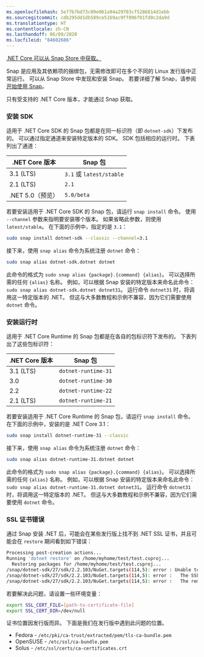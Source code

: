 ```yaml
---
ms.openlocfilehash: 5e77b7bd73c09e061a94a29703cf5286814d1ebb
ms.sourcegitcommit: cdb295dd1db589ce5169ac9ff096f01fd0c2da9d
ms.translationtype: HT
ms.contentlocale: zh-CN
ms.lasthandoff: 06/09/2020
ms.locfileid: "84602686"
---
```


[.NET Core 可以从 Snap Store 中获取。](https://snapcraft.io/dotnet-sdk)

Snap 是应用及其依赖项的捆绑包，无需修改即可在多个不同的 Linux 发行版中正常运行。 可以从 Snap Store 中发现和安装 Snap。 若要详细了解 Snap，请参阅[开始使用 Snap](https://snapcraft.io/docs/getting-started)。

只有受支持的 .NET Core 版本，才能通过 Snap 获取。

### <a name="install-the-sdk"></a>安装 SDK

适用于 .NET Core SDK 的 Snap 包都是在同一标识符（即 `dotnet-sdk`）下发布的。 可以通过指定通道来安装特定版本的 SDK。 SDK 包括相应的运行时。 下表列出了通道：

| .NET Core 版本 | Snap 包             |
|-------------------|--------------------------|
| 3.1 (LTS)         | `3.1` 或 `latest/stable` |
| 2.1 (LTS)         | `2.1`                    |
| .NET 5.0（预览）  | `5.0/beta`               |

若要安装适用于 .NET Core SDK 的 Snap 包，请运行 `snap install` 命令。 使用 `--channel` 参数来指明要安装哪个版本。 如果省略此参数，则使用 `latest/stable`。 在下面的示例中，指定的是 `3.1`：

```bash
sudo snap install dotnet-sdk --classic --channel=3.1
```

接下来，使用 `snap alias` 命令为系统注册 `dotnet` 命令：

```bash
sudo snap alias dotnet-sdk.dotnet dotnet
```

此命令的格式为 `sudo snap alias {package}.{command} {alias}`。 可以选择所需的任何 `{alias}` 名称。 例如，可以根据 Snap 安装的特定版本来命名此命令：`sudo snap alias dotnet-sdk.dotnet dotnet31`。 运行命令 `dotnet31` 时，将调用这一特定版本的 .NET。 但这与大多数教程和示例不兼容，因为它们需要使用 `dotnet` 命令。

### <a name="install-the-runtime"></a>安装运行时

适用于 .NET Core Runtime 的 Snap 包都是在各自的包标识符下发布的。 下表列出了这些包标识符：

| .NET Core 版本 | Snap 包        |
|-------------------|---------------------|
| 3.1 (LTS)         | `dotnet-runtime-31` |
| 3.0               | `dotnet-runtime-30` |
| 2.2               | `dotnet-runtime-22` |
| 2.1 (LTS)         | `dotnet-runtime-21` |

若要安装适用于 .NET Core Runtime 的 Snap 包，请运行 `snap install` 命令。 在下面的示例中，安装的是 .NET Core 3.1：

```bash
sudo snap install dotnet-runtime-31 --classic
```

接下来，使用 `snap alias` 命令为系统注册 `dotnet` 命令：

```bash
sudo snap alias dotnet-runtime-31.dotnet dotnet
```

此命令的格式为 `sudo snap alias {package}.{command} {alias}`。 可以选择所需的任何 `{alias}` 名称。 例如，可以根据 Snap 安装的特定版本来命名此命令：`sudo snap alias dotnet-runtime-31.dotnet dotnet31`。 运行命令 `dotnet31` 时，将调用这一特定版本的 .NET。 但这与大多数教程和示例不兼容，因为它们需要使用 `dotnet` 命令。

### <a name="ssl-certificate-errors"></a>SSL 证书错误

通过 Snap 安装 .NET 后，可能会在某些发行版上找不到 .NET SSL 证书，并且可能会在 `restore` 期间看到如下错误：

```bash
Processing post-creation actions...
Running 'dotnet restore' on /home/myhome/test/test.csproj...
  Restoring packages for /home/myhome/test/test.csproj...
/snap/dotnet-sdk/27/sdk/2.2.103/NuGet.targets(114,5): error : Unable to load the service index for source https://api.nuget.org/v3/index.json. [/home/myhome/test/test.csproj]
/snap/dotnet-sdk/27/sdk/2.2.103/NuGet.targets(114,5): error :   The SSL connection could not be established, see inner exception. [/home/myhome/test/test.csproj]
/snap/dotnet-sdk/27/sdk/2.2.103/NuGet.targets(114,5): error :   The remote certificate is invalid according to the validation procedure. [/home/myhome/test/test.csproj]
```

若要解决此问题，请设置一些环境变量：

```bash
export SSL_CERT_FILE=[path-to-certificate-file]
export SSL_CERT_DIR=/dev/null
```

证书位置因发行版而异。 下面是我们在发行版中遇到此问题的位置。

* Fedora - `/etc/pki/ca-trust/extracted/pem/tls-ca-bundle.pem`
* OpenSUSE - `/etc/ssl/ca-bundle.pem`
* Solus - `/etc/ssl/certs/ca-certificates.crt`
